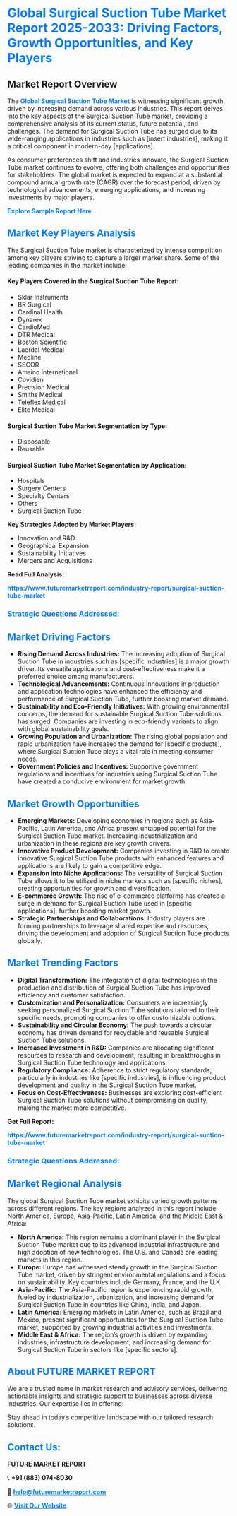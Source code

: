 <h1 style="color: #007BFF;">Global Surgical Suction Tube Market Report 2025-2033: Driving Factors, Growth Opportunities, and Key Players</h1>

<section id="overview">
<h2>Market Report Overview</h2>
<p>The <a href="https://www.futuremarketreport.com/industry-report/surgical-suction-tube-market" style="color: #007BFF; text-decoration: none;"><strong>Global Surgical Suction Tube Market</strong></a> is witnessing significant growth, driven by increasing demand across various industries. This report delves into the key aspects of the Surgical Suction Tube market, providing a comprehensive analysis of its current status, future potential, and challenges. The demand for Surgical Suction Tube has surged due to its wide-ranging applications in industries such as [insert industries], making it a critical component in modern-day [applications].</p>
<p>As consumer preferences shift and industries innovate, the Surgical Suction Tube market continues to evolve, offering both challenges and opportunities for stakeholders. The global market is expected to expand at a substantial compound annual growth rate (CAGR) over the forecast period, driven by technological advancements, emerging applications, and increasing investments by major players.</p>
</section>

<section id="overview">
<p><a href="https://www.futuremarketreport.com/request-sample/reportId=127449" style="color: #007BFF; text-decoration: none;"><strong>Explore Sample Report Here</strong></a></p>
</section>

<section id="key-players">
<h2 style="color: #007BFF;">Market Key Players Analysis</h2>
<p>The Surgical Suction Tube market is characterized by intense competition among key players striving to capture a larger market share. Some of the leading companies in the market include:</p>
<h4>Key Players Covered in the Surgical Suction Tube Report:</h4>
<ul><li>Sklar Instruments</li><li>BR Surgical</li><li>Cardinal Health</li><li>Dynarex</li><li>CardioMed</li><li>DTR Medical</li><li>Boston Scientific</li><li>Laerdal Medical</li><li>Medline</li><li>SSCOR</li><li>Amsino International</li><li>Covidien</li><li>Precision Medical</li><li>Smiths Medical</li><li>Teleflex Medical</li><li>Elite Medical</li></ul>
<h4>Surgical Suction Tube Market Segmentation by Type:</h4>
<ul><li>Disposable</li><li>Reusable</li></ul>

<h4>Surgical Suction Tube Market Segmentation by Application:</h4>
<ul><li>Hospitals</li><li>Surgery Centers</li><li>Specialty Centers</li><li>Others</li><li>Surgical Suction Tube</li></ul>
<p><strong>Key Strategies Adopted by Market Players:</strong></p>
<ul>
<li>Innovation and R&D</li>
<li>Geographical Expansion</li>
<li>Sustainability Initiatives</li>
<li>Mergers and Acquisitions</li>
</ul>
</section>

<section>
<p><strong>Read Full Analysis: </strong></p><a href="https://www.futuremarketreport.com/industry-report/surgical-suction-tube-market" style="color: #007BFF; text-decoration: none;"><strong>https://www.futuremarketreport.com/industry-report/surgical-suction-tube-market</strong></a>
<h3 style="color: #007BFF;">Strategic Questions Addressed:</h3>
</section>

<section id="driving-factors">
<h2 style="color: #007BFF;">Market Driving Factors</h2>
<ul>
<li><strong>Rising Demand Across Industries:</strong> The increasing adoption of Surgical Suction Tube in industries such as [specific industries] is a major growth driver. Its versatile applications and cost-effectiveness make it a preferred choice among manufacturers.</li>
<li><strong>Technological Advancements:</strong> Continuous innovations in production and application technologies have enhanced the efficiency and performance of Surgical Suction Tube, further boosting market demand.</li>
<li><strong>Sustainability and Eco-Friendly Initiatives:</strong> With growing environmental concerns, the demand for sustainable Surgical Suction Tube solutions has surged. Companies are investing in eco-friendly variants to align with global sustainability goals.</li>
<li><strong>Growing Population and Urbanization:</strong> The rising global population and rapid urbanization have increased the demand for [specific products], where Surgical Suction Tube plays a vital role in meeting consumer needs.</li>
<li><strong>Government Policies and Incentives:</strong> Supportive government regulations and incentives for industries using Surgical Suction Tube have created a conducive environment for market growth.</li>
</ul>
</section>

<section id="growth-opportunities">
<h2 style="color: #007BFF;">Market Growth Opportunities</h2>
<ul>
<li><strong>Emerging Markets:</strong> Developing economies in regions such as Asia-Pacific, Latin America, and Africa present untapped potential for the Surgical Suction Tube market. Increasing industrialization and urbanization in these regions are key growth drivers.</li>
<li><strong>Innovative Product Development:</strong> Companies investing in R&D to create innovative Surgical Suction Tube products with enhanced features and applications are likely to gain a competitive edge.</li>
<li><strong>Expansion into Niche Applications:</strong> The versatility of Surgical Suction Tube allows it to be utilized in niche markets such as [specific niches], creating opportunities for growth and diversification.</li>
<li><strong>E-commerce Growth:</strong> The rise of e-commerce platforms has created a surge in demand for Surgical Suction Tube used in [specific applications], further boosting market growth.</li>
<li><strong>Strategic Partnerships and Collaborations:</strong> Industry players are forming partnerships to leverage shared expertise and resources, driving the development and adoption of Surgical Suction Tube products globally.</li>
</ul>
</section>

<section id="trending-factors">
<h2 style="color: #007BFF;">Market Trending Factors</h2>
<ul>
<li><strong>Digital Transformation:</strong> The integration of digital technologies in the production and distribution of Surgical Suction Tube has improved efficiency and customer satisfaction.</li>
<li><strong>Customization and Personalization:</strong> Consumers are increasingly seeking personalized Surgical Suction Tube solutions tailored to their specific needs, prompting companies to offer customizable options.</li>
<li><strong>Sustainability and Circular Economy:</strong> The push towards a circular economy has driven demand for recyclable and reusable Surgical Suction Tube solutions.</li>
<li><strong>Increased Investment in R&D:</strong> Companies are allocating significant resources to research and development, resulting in breakthroughs in Surgical Suction Tube technology and applications.</li>
<li><strong>Regulatory Compliance:</strong> Adherence to strict regulatory standards, particularly in industries like [specific industries], is influencing product development and quality in the Surgical Suction Tube market.</li>
<li><strong>Focus on Cost-Effectiveness:</strong> Businesses are exploring cost-efficient Surgical Suction Tube solutions without compromising on quality, making the market more competitive.</li>
</ul>
</section>

<section>
<p><strong>Get Full Report: </strong></p><a href="https://www.futuremarketreport.com/industry-report/surgical-suction-tube-market" style="color: #007BFF; text-decoration: none;"><strong>https://www.futuremarketreport.com/industry-report/surgical-suction-tube-market</strong></a>
<h3 style="color: #007BFF;">Strategic Questions Addressed:</h3>
</section>


<section id="regional-analysis">
<h2 style="color: #007BFF;">Market Regional Analysis</h2>
<p>The global Surgical Suction Tube market exhibits varied growth patterns across different regions. The key regions analyzed in this report include North America, Europe, Asia-Pacific, Latin America, and the Middle East & Africa:</p>
<ul>
<li><strong>North America:</strong> This region remains a dominant player in the Surgical Suction Tube market due to its advanced industrial infrastructure and high adoption of new technologies. The U.S. and Canada are leading markets in this region.</li>
<li><strong>Europe:</strong> Europe has witnessed steady growth in the Surgical Suction Tube market, driven by stringent environmental regulations and a focus on sustainability. Key countries include Germany, France, and the U.K.</li>
<li><strong>Asia-Pacific:</strong> The Asia-Pacific region is experiencing rapid growth, fueled by industrialization, urbanization, and increasing demand for Surgical Suction Tube in countries like China, India, and Japan.</li>
<li><strong>Latin America:</strong> Emerging markets in Latin America, such as Brazil and Mexico, present significant opportunities for the Surgical Suction Tube market, supported by growing industrial activities and investments.</li>
<li><strong>Middle East & Africa:</strong> The region’s growth is driven by expanding industries, infrastructure development, and increasing demand for Surgical Suction Tube in sectors like [specific sectors].</li>
</ul>
</section>

<footer>
<h2 style="color: #007BFF;">About FUTURE MARKET REPORT</h2>
<p>We are a trusted name in market research and advisory services, delivering actionable insights and strategic support to businesses across diverse industries. Our expertise lies in offering:</p>

<p>Stay ahead in today’s competitive landscape with our tailored research solutions.</p>

<h2 style="color: #007BFF;">Contact Us:</h2>
<p><strong>FUTURE MARKET REPORT</strong></p>
<p>📞 <strong>+91 (883) 074-8030</strong></p>
<p>📧 <strong><a href="mailto:help@futuremarketreport.com" style="color: #007BFF;">help@futuremarketreport.com</a></strong></p>
<p>🌐 <strong><a href="https://www.futuremarketreport.com/" style="color: #007BFF;">Visit Our Website</a></strong></p>
</footer>